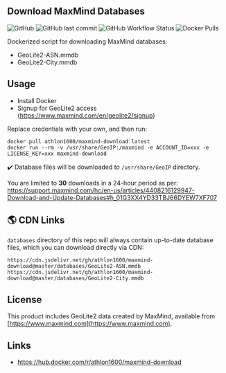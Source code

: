 ## Download MaxMind Databases

![GitHub](https://img.shields.io/github/license/athlon1600/maxmind-download)
![GitHub last commit](https://img.shields.io/github/last-commit/athlon1600/maxmind-download)
![GitHub Workflow Status](https://img.shields.io/github/actions/workflow/status/athlon1600/maxmind-download/download-and-push.yml?branch=master)
![Docker Pulls](https://img.shields.io/docker/pulls/athlon1600/maxmind-download)

Dockerized script for downloading MaxMind databases:

- GeoLite2-ASN.mmdb
- GeoLite2-City.mmdb

## Usage

- Install Docker
- Signup for GeoLite2 access (https://www.maxmind.com/en/geolite2/signup)

Replace credentials with your own, and then run:

```shell
docker pull athlon1600/maxmind-download:latest
docker run --rm -v /usr/share/GeoIP:/maxmind -e ACCOUNT_ID=xxx -e LICENSE_KEY=xxx maxmind-download
```

:heavy_check_mark: Database files will be downloaded to `/usr/share/GeoIP` directory.

You are limited to **30** downloads in a 24-hour period as per:  
https://support.maxmind.com/hc/en-us/articles/4408216129947-Download-and-Update-Databases#h_01G3XX4YD33TBJ66DYEW7XF707

## :earth_americas: CDN Links

`databases` directory of this repo will always contain up-to-date database files, which you can download directly via CDN:

```text
https://cdn.jsdelivr.net/gh/athlon1600/maxmind-download@master/databases/GeoLite2-ASN.mmdb
https://cdn.jsdelivr.net/gh/athlon1600/maxmind-download@master/databases/GeoLite2-City.mmdb
```

## License

This product includes GeoLite2 data created by MaxMind, available from
[https://www.maxmind.com](https://www.maxmind.com).

## Links

- https://hub.docker.com/r/athlon1600/maxmind-download
